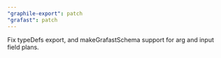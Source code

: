```yaml
---
"graphile-export": patch
"grafast": patch
---
```


Fix typeDefs export, and makeGrafastSchema support for arg and input field
plans.
